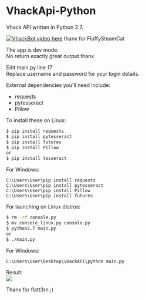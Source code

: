 # VhackApi-Python
Vhack API written in Python 2.7.

[![VhackBot video here](https://img.youtube.com/vi/7Ot4xqhh4T8/1.jpg)](https://www.youtube.com/watch?v=7Ot4xqhh4T8) thanx for FluffySteamCat  

The app is dev mode.  
No return exactly great output thanx  
  
Edit main.py line 17  
Replace username and password for your login details.  

External dependencies you'll need include:
- requests
- pytesseract
- Pillow
 
 
To install these on Linux:
```sh
$ pip install requests  
$ pip install pytesseract 
$ pip install futures  
$ pip install Pillow
or  
$ pip install tesseract
``` 

For Windows:
```
C:\Users\User\pip install requests
C:\Users\User\pip install pytesseract
C:\Users\User\pip install Pillow
C:\Users\User\pip install futures
```

For launching on Linux distros:  
```sh
$ rm -rf console.py
$ mv console_linux.py console.py 
$ python2.7 main.py 
or 
$ ./main.py
``` 
For Windows:
```
C:\Users\User\Desktop\vHackAPI\python main.py
```

Result:  
![](http://www.cuby-hebergs.com/dl/vhack.png)

Thanx for flatt3rn ;) 
